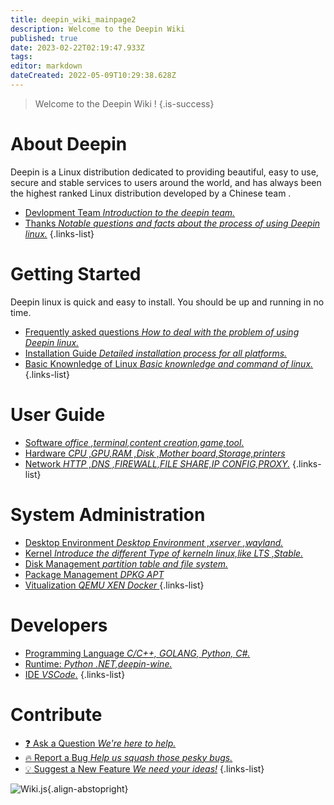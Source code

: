 ```yaml
---
title: deepin_wiki_mainpage2
description: Welcome to the Deepin Wiki
published: true
date: 2023-02-22T02:19:47.933Z
tags: 
editor: markdown
dateCreated: 2022-05-09T10:29:38.628Z
---
```


> Welcome to the Deepin Wiki !
{.is-success}

# About Deepin

Deepin is a Linux distribution dedicated to providing beautiful, easy to use, secure and stable services to users around the world, and has always been the highest ranked Linux distribution developed by a Chinese team .

- [Devlopment Team *Introduction to the deepin team.*](/about_deepin)
- [Thanks *Notable questions and facts about the process of using Deepin linux.*](/about_deepin)
{.links-list}

# Getting Started

Deepin linux is quick and easy to install. You should be up and running in no time.

- [Frequently asked questions *How to deal with the problem of using Deepin linux.*](/install)
- [Installation Guide *Detailed installation process for all platforms.*](/install)
- [Basic Knownledge of Linux *Basic knownledge and command of linux.*](/install)
{.links-list}

# User Guide

- [Software *office ,terminal,content creation,game,tool.*](/software)
- [Hardware *CPU ,GPU,RAM ,Disk ,Mother board,Storage,printers*](/hardware)
- [Network *HTTP ,DNS ,FIREWALL,FILE SHARE,IP CONFIG,PROXY.*](/network)
{.links-list}

# System Administration

- [Desktop Environment *Desktop Environment ,xserver ,wayland.*](/guide/administrator)
- [Kernel *Introduce the different Type of kerneln linux,like LTS ,Stable.*](/guide/administrator)
- [Disk Management *partition table and file system.*](/guide/administrator)
- [Package Management *DPKG APT*](//guide/administrator)
- [Vitualization *QEMU XEN Docker* ](/guide/administrator)
{.links-list}

# Developers

- [Programming Language *C/C++, GOLANG, Python, C#.*](/guide/developer)
- [Runtime: *Python .NET,deepin-wine.*](/guide/administrator)
- [IDE *VSCode.*](/guide/administrator)
{.links-list}

# Contribute
- [:question: Ask a Question *We're here to help.*](https://github.com/linuxdeepin/developer-center)
- [:fire: Report a Bug *Help us squash those pesky bugs.*](https://github.com/linuxdeepin/developer-center)
- [:bulb: Suggest a New Feature *We need your ideas!*](https://github.com/linuxdeepin/developer-center)
{.links-list}

![Wiki.js](https://static.requarks.io/logo/wikijs-butterfly.svg){.align-abstopright}